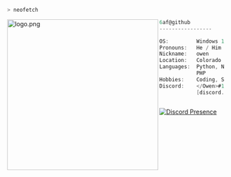 ```zsh
> neofetch
```

<img align="left" src="https://cdn.pling.com/cache/400x400/img/a/e/f/3/bc4bfdca6b496f690af23f4b9f84dee13ec37492bc93ee21257d5001e9284795d43f.png" alt="logo.png" width="350" /> 

```csharp
6af@github
-----------------

OS:         Windows 10
Pronouns:   He / Him
Nickname:   owen
Location:   Colorado
Languages:  Python, Node.js,
            PHP
Hobbies:    Coding, Skating
Discord:    </Owen>#1337
            [discord.owenthedev.xyz]
                     
```

[![Discord Presence](https://lanyard-profile-readme.vercel.app/api/860631554303721482)](https://discord.com/users/860631554303721482)
  





